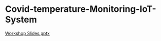 

# Covid-temperature-Monitoring-IoT-System

[Workshop Slides.pptx](https://github.com/alireza7575/Covid-Temperature-Monitoring-IoT-System/files/6134482/Workshop.Slides.pptx)
